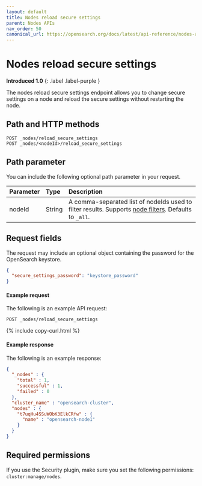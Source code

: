 ```yaml
---
layout: default
title: Nodes reload secure settings
parent: Nodes APIs
nav_order: 50
canonical_url: https://opensearch.org/docs/latest/api-reference/nodes-apis/nodes-reload-secure/
---
```


# Nodes reload secure settings
**Introduced 1.0**
{: .label .label-purple }

The nodes reload secure settings endpoint allows you to change secure settings on a node and reload the secure settings without restarting the node.

## Path and HTTP methods

```
POST _nodes/reload_secure_settings
POST _nodes/<nodeId>/reload_secure_settings
```

## Path parameter

You can include the following optional path parameter in your request.

Parameter | Type | Description
:--- | :--- | :---
nodeId | String | A comma-separated list of nodeIds used to filter results. Supports [node filters]({{site.url}}{{site.baseurl}}/api-reference/nodes-apis/index/#node-filters). Defaults to `_all`.

## Request fields

The request may include an optional object containing the password for the OpenSearch keystore.

```json
{
  "secure_settings_password": "keystore_password"
}
```

#### Example request

The following is an example API request:

```
POST _nodes/reload_secure_settings
```
{% include copy-curl.html %}

#### Example response

The following is an example response:

```json
{
  "_nodes" : {
    "total" : 1,
    "successful" : 1,
    "failed" : 0
  },
  "cluster_name" : "opensearch-cluster",
  "nodes" : {
    "t7uqHu4SSuWObK3ElkCRfw" : {
      "name" : "opensearch-node1"
    }
  }
}
```

## Required permissions

If you use the Security plugin, make sure you set the following permissions: `cluster:manage/nodes`.